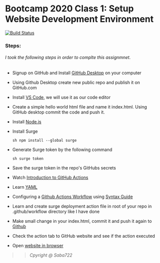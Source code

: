 # Bootcamp 2020 Class 1: Setup Website Development Environment

[![Build Status](https://travis-ci.org/joemccann/dillinger.svg?branch=master)](https://travis-ci.org/joemccann/dillinger)

### Steps:
###### I took the following steps in order to complte this assignmnet.

- Signup on GitHub and Install [GitHub Desktop]((https://desktop.github.com/)) on your computer

- Using Github Desktop create new public repo and publish it on GitHub.com

- Install [VS Code](https://code.visualstudio.com/download), we will use it as our code editor

- Create a simple hello world html file and name it index.html. Using GitHub desktop commit the code and push it.

- Install [Node.js](https://nodejs.org/en/download/)

- Install Surge

     ```sh npm install --global surge ```

- Generate Surge token by the following command

    ```sh surge token```

- Save the surge token in the repo's GitHubs secrets

- Watch [Introduction to GitHub Actions](https://www.youtube.com/watch?v=eB0nUzAI7M8)

- Learn [YAML](https://rollout.io/blog/yaml-tutorial-everything-you-need-get-started/)

- Configuring a [Github Actions Workflow](https://help.github.com/en/actions/configuring-and-managing-workflows/configuring-a-workflow) using [Syntax Guide](https://help.github.com/en/actions/reference/workflow-syntax-for-github-actions) 

- Learn and create surge deployment action file in root of your repo in .github/workflow directory like I have done

- Make small change in your index.html, commit it and push it again to [Github](https://github.com/)

- Check the action tab to GitHub website and see if the action executed

- Open [website in browser]()


>> *Cpyright @ Saba722*


